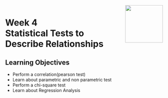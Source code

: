 <a href="../">
  <img src="/img/Data_Analysis_in_Python_with_pandas_&_matplotlib_in_Spyder_logo.png" width="120" align="right">
</a>

# Week 4 <br> Statistical Tests to Describe Relationships

## Learning Objectives
- Perform a correlation(pearson test)
- Learn about parametric and non parametric test
- Perform a chi-square test
- Learn about Regression Analysis
